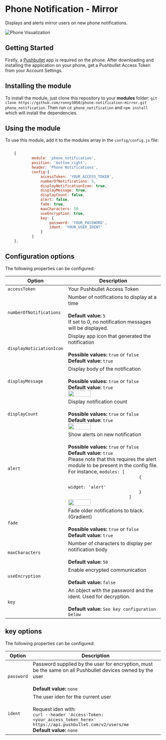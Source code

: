 # Phone Notification - Mirror
Displays and alerts mirror users on new phone notifications. 

![Phone Visualization](https://github.com/ronny3050/phone-notification-mirror/blob/master/.github/full_preview.png)

## Getting Started
Firstly, a [Pushbullet](https://www.pushbullet.com/) app is required on the phone. After downloading and installing the application on your phone, get a Pushbullet Access Token from your Account Settings. 

## Installing the module

To install the module, just clone this repository to your __modules__ folder: `git clone https://github.com/ronny3050/phone-notification-mirror.git phone_notification`. 
Then run `cd phone_notification` and `npm install` which will install the dependencies.

## Using the module

To use this module, add it to the modules array in the `config/config.js` file:
````javascript

	{
		    module: 'phone_notification',
            position: 'bottom_right',
            header: 'Phone Notifications',
            config:{
                accessToken: 'YOUR_ACCESS_TOKEN',
                numberOfNotifications: 5,
                displayNotificationIcon: true,
                displayMessage: true,
                displayCount: false,
                alert: false,
                fade: true,
				maxCharacters: 50
				useEncryption: true,
				key: {
					password: 'YOUR_PASSWORD',
					ident: 'YOUR_USER_IDENT'
				}
            }
	},

````

## Configuration options

The following properties can be configured:

<table width="100%">
	<!-- why, markdown... -->
	<thead>
		<tr>
			<th>Option</th>
			<th width="100%">Description</th>
		</tr>
	<thead>
	<tbody>
		<tr>
			<td><code>accessToken</code></td>
			<td>Your Pushbullet Access Token<br>
			</td>
		</tr>
		<tr>
			<td><code>numberOfNotifications</code></td>
			<td>Number of notifications to display at a time<br>
				<br><b>Default value:</b> <code>5</code>
				<br>If set to 0, no notification messages will be displayed.
			</td>
		</tr>
		<tr>
			<td><code>displayNoticiationIcon</code></td>
			<td>Display app icon that generated the notification<br>
				<br><b>Possible values:</b> <code>true</code> or <code>false</code>
				<br><b>Default value:</b> <code>true</code>
			</td>
		</tr>
		<tr>
			<td><code>displayMessage</code></td>
			<td>Display body of the notification<br>
				<br><b>Possible values:</b> <code>true</code> or <code>false</code>
				<br><b>Default value:</b> <code>true</code>
				<br><img src="https://github.com/ronny3050/phone-notification-mirror/blob/master/.github/message.png" width="50%" height="0.1%"></img>
			</td>
		</tr>
		<tr>
			<td><code>displayCount</code></td>
			<td>Display notification count<br>
				<br><b>Possible values:</b> <code>true</code> or <code>false</code>
				<br><b>Default value:</b> <code>true</code>
				<br><img src="https://github.com/ronny3050/phone-notification-mirror/blob/master/.github/count.png" width="50%" height="0.1%"></img>
			</td>
		</tr>
		<tr>
			<td><code>alert</code></td>
			<td>Show alerts on new notification<br>
				<br><b>Possible values:</b> <code>true</code> or <code>false</code>
				<br><b>Default value:</b> <code>true</code>
				<br>Please note that this requires the alert module to be present in the config file. For instance,
				<code>modules: [
							{
								widget: 'alert'
							}
						]</code>
		<br><img src="https://github.com/ronny3050/phone-notification-mirror/blob/master/.github/alert.png" width="50%" height="2%"></img>			</td>
		</tr>
		<tr>
			<td><code>fade</code></td>
			<td>Fade older notifications to black. (Gradient)<br>
				<br><b>Possible values:</b> <code>true</code> or <code>false</code>
				<br><b>Default value:</b> <code>true</code>
			</td>
		</tr>
		<tr>
			<td><code>maxCharacters</code></td>
			<td>Number of characters to display per notification body<br>
				<br><b>Default value:</b> <code>50</code>
			</td>
		</tr>
		<tr>
			<td><code>useEncryption</code></td>
			<td>Enable encrypted communication<br>
				<br><b>Default value:</b> <code>false</code>
			</td>
		</tr>
		<tr>
			<td><code>key</code></td>
			<td>An object with the password and the ident. Used for decryption.<br>
				<br><b>Default value:</b> <code>See key configuration below</code>
			</td>
		</tr>
	</tbody>
</table>

## key options

The following properties can be configured:

<table width="100%">
	<!-- why, markdown... -->
	<thead>
		<tr>
			<th>Option</th>
			<th width="100%">Description</th>
		</tr>
	<thead>
	<tbody>
		<tr>
			<td><code>password</code></td>
			<td>Password supplied by the user for encryption, must be the same on all Pushbullet devices owned by the user<br>
				<br><b>Default value:</b> <code>none</code>
			</td>
		</tr>
		<tr>
			<td><code>ident</code></td>
			<td>The user iden for the current user<br>
				<br>Request iden with: 
				<br><code>curl --header &#39;Access-Token: &lt;your_access_token_here&gt;&#39; https://api.pushbullet.com/v2/users/me</code> 
				<br><b>Default value:</b> <code>none</code>
			</td>
		</tr>
	</tbody>
</table>